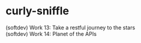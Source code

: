 # curly-sniffle
(softdev) Work 13: Take a restful journey to the stars                          
(softdev) Work 14: Planet of the APIs
